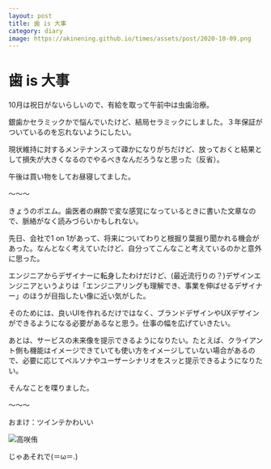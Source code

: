 ```yaml
---
layout: post
title: 歯 is 大事
category: diary
image: https://akinening.github.io/times/assets/post/2020-10-09.png
---
```


# 歯 is 大事

10月は祝日がないらしいので、有給を取って午前中は虫歯治療。

銀歯かセラミックかで悩んでいたけど、結局セラミックにしました。３年保証がついているのを忘れないようにしたい。

現状維持に対するメンテナンスって疎かになりがちだけど、放っておくと結果として損失が大きくなるのでやるべきなんだろうなと思った（反省）。

午後は買い物をしてお昼寝してました。

〜〜〜

きょうのポエム。歯医者の麻酔で変な感覚になっているときに書いた文章なので、脈絡がなく読みづらいかもしれない。

先日、会社で1 on 1があって、将来についてわりと根掘り葉掘り聞かれる機会があった。なんとなく考えていたけど、自分ってこんなこと考えているのかと意外に思った。

エンジニアからデザイナーに転身したわけだけど、(最近流行りの？)デザインエンジニアというよりは「エンジニアリングも理解でき、事業を伸ばせるデザイナー」のほうが目指したい像に近い気がした。

そのためには、良いUIを作れるだけではなく、ブランドデザインやUXデザインができるようになる必要があるなと思う。仕事の幅を広げていきたい。

あとは、サービスの未来像を提示できるようになりたい。たとえば、クライアント側も機能はイメージできていても使い方をイメージしていない場合があるので、必要に応じてペルソナやユーザーシナリオをスッと提示できるようになりたい。

そんなことを喋りました。

〜〜〜

おまけ：ツインテかわいい

<img src="https://akinening.github.io/times/assets/post/2020-10-09.png" alt="高咲侑">

じゃあそれで(＝ω＝.)